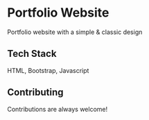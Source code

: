 
# Portfolio Website

Portfolio website with a simple & classic design

## Tech Stack

HTML, Bootstrap, Javascript



## Contributing

Contributions are always welcome!



